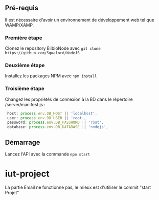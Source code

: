 ## Pré-requis

Il est nécessaire d'avoir un environnement de développement web tel que WAMP/XAMP.

### Première étape

Clonez le repository BilbioNode avec ```git clone https://github.com/Squalord/NodeJS```

### Deuxième étape

Installez les packages NPM avec 
```npm install```

### Troisième étape

Changez les propriétés de connexion à la BD dans le répertoire /server/manifest.js : 
```js
 host: process.env.DB_HOST || 'localhost',
 user: process.env.DB_USER || 'root',
 password: process.env.DB_PASSWORD || 'root',
 database: process.env.DB_DATABASE || 'nodejs',
```
## Démarrage

Lancez l'API avec la commande  ```npm start``` 

# iut-project

La partie Email ne fonctionne pas, le mieux est d'utiliser le commit "start Projet"

